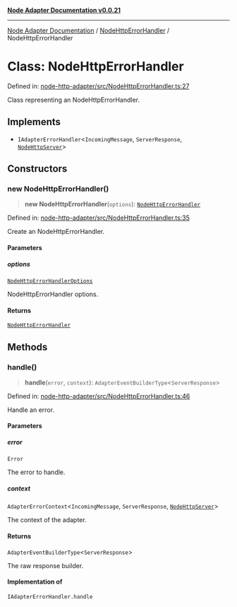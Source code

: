 [**Node Adapter Documentation v0.0.21**](../../README.md)

***

[Node Adapter Documentation](../../modules.md) / [NodeHttpErrorHandler](../README.md) / NodeHttpErrorHandler

# Class: NodeHttpErrorHandler

Defined in: [node-http-adapter/src/NodeHttpErrorHandler.ts:27](https://github.com/stonemjs/node-http-adapter/blob/500ec3a560895d12bcb5ee96646928549d5bf6fb/src/NodeHttpErrorHandler.ts#L27)

Class representing an NodeHttpErrorHandler.

## Implements

- `IAdapterErrorHandler`\<`IncomingMessage`, `ServerResponse`, [`NodeHttpServer`](../../declarations/type-aliases/NodeHttpServer.md)\>

## Constructors

### new NodeHttpErrorHandler()

> **new NodeHttpErrorHandler**(`options`): [`NodeHttpErrorHandler`](NodeHttpErrorHandler.md)

Defined in: [node-http-adapter/src/NodeHttpErrorHandler.ts:35](https://github.com/stonemjs/node-http-adapter/blob/500ec3a560895d12bcb5ee96646928549d5bf6fb/src/NodeHttpErrorHandler.ts#L35)

Create an NodeHttpErrorHandler.

#### Parameters

##### options

[`NodeHttpErrorHandlerOptions`](../interfaces/NodeHttpErrorHandlerOptions.md)

NodeHttpErrorHandler options.

#### Returns

[`NodeHttpErrorHandler`](NodeHttpErrorHandler.md)

## Methods

### handle()

> **handle**(`error`, `context`): `AdapterEventBuilderType`\<`ServerResponse`\>

Defined in: [node-http-adapter/src/NodeHttpErrorHandler.ts:46](https://github.com/stonemjs/node-http-adapter/blob/500ec3a560895d12bcb5ee96646928549d5bf6fb/src/NodeHttpErrorHandler.ts#L46)

Handle an error.

#### Parameters

##### error

`Error`

The error to handle.

##### context

`AdapterErrorContext`\<`IncomingMessage`, `ServerResponse`, [`NodeHttpServer`](../../declarations/type-aliases/NodeHttpServer.md)\>

The context of the adapter.

#### Returns

`AdapterEventBuilderType`\<`ServerResponse`\>

The raw response builder.

#### Implementation of

`IAdapterErrorHandler.handle`
